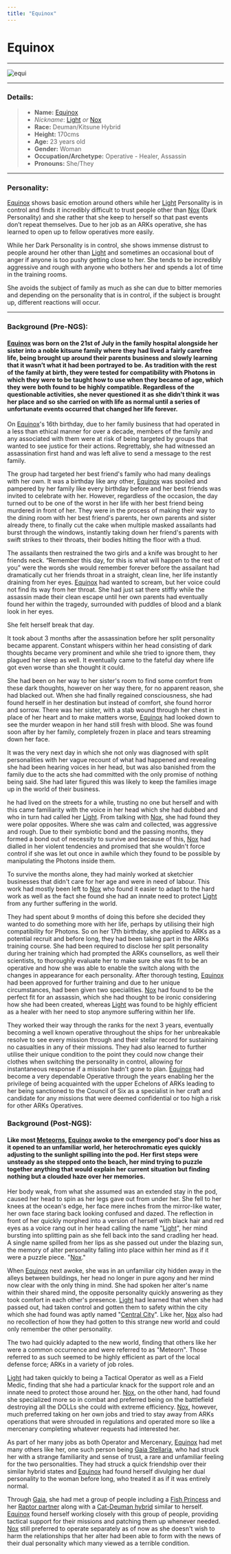 ```yaml
---
title: "Equinox"
---
```



# Equinox
---
![equi](https://raw.githubusercontent.com/Edd1ee/quartz/hugo/content/Images/Screenshots/equinox.jpg?style=centerme)

---

### Details:

> -   **Name:** [Equinox](SubIndexes/Characters/Equinox.md)
>	-   *Nickname*: [Light](SubIndexes/Characters/Equinox.md) *or* [Nox](SubIndexes/Characters/Equinox.md)
> -   **Race:** Deuman/Kitsune Hybrid
> -   **Height:** 170cms
> -   **Age:** 23 years old
> -   **Gender:** Woman
> -   **Occupation/Archetype:** Operative - Healer, Assassin
> -   **Pronouns:** She/They


---


### Personality:

[Equinox](SubIndexes/Characters/Equinox.md) shows basic emotion around others while her [Light](SubIndexes/Characters/Equinox.md) Personality is in control and finds it incredibly difficult to trust people other than [Nox](SubIndexes/Characters/Equinox.md) (Dark Personality) and she rather that she keep to herself so that past events don’t repeat themselves. Due to her job as an ARKs operative, she has learned to open up to fellow operatives more easily.

While her Dark Personality is in control, she shows immense distrust to people around her other than [Light](SubIndexes/Characters/Equinox.md) and sometimes an occasional bout of anger if anyone is too pushy getting close to her. She tends to be incredibly aggressive and rough with anyone who bothers her and spends a lot of time in the training rooms.

She avoids the subject of family as much as she can due to bitter memories and depending on the personality that is in control, if the subject is brought up, different reactions will occur.

---



### Background (Pre-NGS):

#### [Equinox](SubIndexes/Characters/Equinox.md) was born on the 21st of July in the family hospital alongside her sister into a noble kitsune family where they had lived a fairly carefree life, being brought up around their parents business and slowly learning that it wasn’t what it had been portrayed to be. As tradition with the rest of the family at birth, they were tested for compatibility with Photons in which they were to be taught how to use when they became of age, which they were both found to be highly compatible. Regardless of the questionable activities, she never questioned it as she didn’t think it was her place and so she carried on with life as normal until a series of unfortunate events occurred that changed her life forever.

On [Equinox](SubIndexes/Characters/Equinox.md)'s 16th birthday, due to her family business that had operated in a less than ethical manner for over a decade, members of the family and any associated with them were at risk of being targeted by groups that wanted to see justice for their actions. Regrettably, she had witnessed an assassination first hand and was left alive to send a message to the rest family.

The group had targeted her best friend's family who had many dealings with her own. It was a birthday like any other, [Equinox](SubIndexes/Characters/Equinox.md) was spoiled and pampered by her family like every birthday before and her best friends was invited to celebrate with her. However, regardless of the occasion, the day turned out to be one of the worst in her life with her best friend being murdered in front of her. They were in the process of making their way to the dining room with her best friend's parents, her own parents and sister already there, to finally cut the cake when multiple masked assailants had burst through the windows, instantly taking down her friend's parents with swift strikes to their throats, their bodies hitting the floor with a thud.

The assailants then restrained the two girls and a knife was brought to her friends neck. “Remember this day, for this is what will happen to the rest of you” were the words she would remember forever before the assailant had dramatically cut her friends throat in a straight, clean line, her life instantly draining from her eyes. [Equinox](SubIndexes/Characters/Equinox.md) had wanted to scream, but her voice could not find its way from her throat. She had just sat there stiffly while the assassin made their clean escape until her own parents had eventually found her within the tragedy, surrounded with puddles of blood and a blank look in her eyes.

She felt herself break that day.

It took about 3 months after the assassination before her split personality became apparent. Constant whispers within her head consisting of dark thoughts became very prominent and while she tried to ignore them, they plagued her sleep as well. It eventually came to the fateful day where life got even worse than she thought it could.

She had been on her way to her sister's room to find some comfort from these dark thoughts, however on her way there, for no apparent reason, she had blacked out. When she had finally regained consciousness, she had found herself in her destination but instead of comfort, she found horror and sorrow. There was her sister, with a stab wound through her chest in place of her heart and to make matters worse, [Equinox](SubIndexes/Characters/Equinox.md) had looked down to see the murder weapon in her hand still fresh with blood. She was found soon after by her family, completely frozen in place and tears streaming down her face.

It was the very next day in which she not only was diagnosed with split personalities with her vague recount of what had happened and revealing she had been hearing voices in her head, but was also banished from the family due to the acts she had committed with the only promise of nothing being said. She had later figured this was likely to keep the families image up in the world of their business.

he had lived on the streets for a while, trusting no one but herself and with this came familiarity with the voice in her head which she had dubbed [](SubIndexes/Characters/Equinox.md) and who in turn had called her [Light](SubIndexes/Characters/Equinox.md). From talking with [Nox](SubIndexes/Characters/Equinox.md), she had found they were polar opposites. Where she was calm and collected, [](SubIndexes/Characters/Equinox.md) was aggressive and rough. Due to their symbiotic bond and the passing months, they formed a bond out of necessity to survive and because of this, [Nox](SubIndexes/Characters/Equinox.md) had dialled in her violent tendencies and promised that she wouldn't force control if she was let out once in awhile which they found to be possible by manipulating the Photons inside them.

To survive the months alone, they had mainly worked at sketchier businesses that didn't care for her age and were in need of labour. This work had mostly been left to [Nox](SubIndexes/Characters/Equinox.md) who found it easier to adapt to the hard work as well as the fact she found she had an innate need to protect [Light](SubIndexes/Characters/Equinox.md) from any further suffering in the world.

They had spent about 9 months of doing this before she decided they wanted to do something more with her life, perhaps by utilising their high compatibility for Photons. So on her 17th birthday, she applied to ARKs as a potential recruit and before long, they had been taking part in the ARKs training course. She had been required to disclose her split personality during her training which had prompted the ARKs counsellors, as well their scientists, to thoroughly evaluate her to make sure she was fit to be an operative and how she was able to enable the switch along with the changes in appearance for each personality. After thorough testing, [Equinox](SubIndexes/Characters/Equinox.md) had been approved for further training and due to her unique circumstances, had been given two specialities. [Nox](SubIndexes/Characters/Equinox.md) had found to be the perfect fit for an assassin, which she had thought to be ironic considering how she had been created, whereas [Light](SubIndexes/Characters/Equinox.md) was found to be highly efficient as a healer with her need to stop anymore suffering within her life.

They worked their way through the ranks for the next 3 years, eventually becoming a well known operative throughout the ships for her unbreakable resolve to see every mission through and their stellar record for sustaining no casualties in any of their missions. They had also learned to further utilise their unique condition to the point they could now change their clothes when switching the personality in control, allowing for instantaneous response if a mission hadn't gone to plan. [Equinox](SubIndexes/Characters/Equinox.md) had become a very dependable Operative through the years enabling her the privilege of being acquainted with the upper Echelons of ARKs leading to her being sanctioned to the Council of Six as a specialist in her craft and candidate for any missions that were deemed confidential or too high a risk for other ARKs Operatives.

### Background (Post-NGS):
#### Like most [Meteorns](SubIndexes/Places/Halpha.md), [Equinox](SubIndexes/Characters/Equinox.md) awoke to the emergency pod's door hiss as it opened to an unfamiliar world, her heterochromatic eyes quickly adjusting to the sunlight spilling into the pod. Her first steps were unsteady as she stepped onto the beach, her mind trying to puzzle together anything that would explain her current situation but finding nothing but a clouded haze over her memories.

Her body weak, from what she assumed was an extended stay in the pod, caused her head to spin as her legs gave out from under her. She fell to her knees at the ocean's edge, her face mere inches from the mirror-like water, her own face staring back looking confused and dazed. The reflection in front of her quickly morphed into a version of herself with black hair and red eyes as a voice rang out in her head calling the name "[Light](SubIndexes/Characters/Equinox.md)", her mind bursting into splitting pain as she fell back into the sand cradling her head. A single name spilled from her lips as she passed out under the blazing sun, the memory of alter personality falling into place within her mind as if it were a puzzle piece. "[Nox](SubIndexes/Characters/Equinox.md)."

When [Equinox](SubIndexes/Characters/Equinox.md) next awoke, she was in an unfamiliar city hidden away in the alleys between buildings, her head no longer in pure agony and her mind now clear with the only thing in mind. She had spoken her alter's name within their shared mind, the opposite personality quickly answering as they took comfort in each other's presence. [Light](SubIndexes/Characters/Equinox.md) had learned that when she had passed out, [](SubIndexes/Characters/Equinox.md) had taken control and gotten them to safety within the city which she had found was aptly named "[Central City](SubIndexes/Places/CentralCity.md)". Like her, [Nox](SubIndexes/Characters/Equinox.md) also had no recollection of how they had gotten to this strange new world and could only remember the other personality.

The two had quickly adapted to the new world, finding that others like her were a common occurrence and were referred to as "Meteorn". Those referred to as such seemed to be highly efficient as part of the local defense force; ARKs in a variety of job roles.

[Light](SubIndexes/Characters/Equinox.md) had taken quickly to being a Tactical Operator as well as a Field Medic, finding that she had a particular knack for the support role and an innate need to protect those around her. [Nox](SubIndexes/Characters/Equinox.md), on the other hand, had found she specialized more so in combat and preferred being on the battlefield destroying all the DOLLs she could with extreme efficiency. [Nox](SubIndexes/Characters/Equinox.md), however, much preferred taking on her own jobs and tried to stay away from ARKs operations that were shrouded in regulations and operated more so like a mercenary completing whatever requests had interested her.

As part of her many jobs as both Operator and Mercenary, [Equinox](SubIndexes/Characters/Equinox.md) had met many others like her, one such person being [Gaia Stellaria](SubIndexes/Characters/GaiaStellaria.md), who had struck her with a strange familiarity and sense of trust, a rare and unfamiliar feeling for the two personalities. They had struck a quick friendship over their similar hybrid states and [Equinox](SubIndexes/Characters/Equinox.md) had found herself divulging her dual personality to the woman before long, who treated it as if it was entirely normal.

Through [Gaia](SubIndexes/Characters/GaiaStellaria.md), she had met a group of people including a [Fish Princess](SubIndexes/Characters/Lilit.md) and her [Raptor partner](SubIndexes/Characters/GogoMes.md) along with a [Cat-Deuman hybrid](SubIndexes/Characters/Nora.md) similar to herself. [Equinox](SubIndexes/Characters/Equinox.md) found herself working closely with this group of people, providing tactical support for their missions and patching them up whenever needed. [Nox](SubIndexes/Characters/Equinox.md) still preferred to operate separately as of now as she doesn't wish to harm the relationships that her alter had been able to form with the news of their dual personality which many viewed as a terrible condition.   
